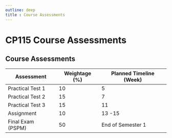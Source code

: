 ```yaml
---
outline: deep
title : Course Assessments
---
```


# CP115 Course Assessments

## Course Assessments

| **Assessment**        | **Weightage (%)** | **Planned Timeline (Week)** |
|-------------------|---------------|-------------------------|
| Practical Test 1  | 10            | 5                       |
| Practical Test 2  | 15            | 7                       |
| Practical Test 3  | 15            | 11                      |
| Assignment        | 10            | 13 -15                  |
| Final Exam (PSPM) | 50            | End of Semester 1       |

